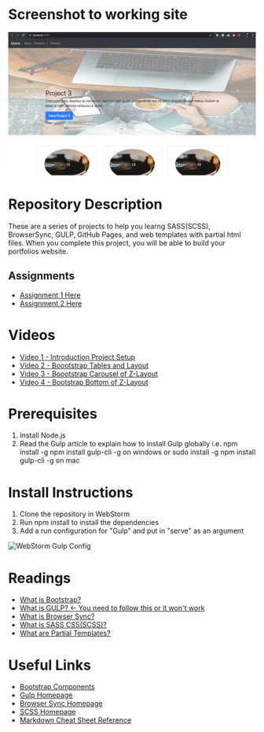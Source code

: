 # Screenshot to working site 
![Screenshot](screenshots/working_screenshot.png "This is my screenshot")

# Repository Description
These are a series of projects to help you learng SASS(SCSS), BrowserSync, GULP, GitHub Pages, and web templates 
with partial html files.  When you complete this project, you will be able to build your portfolios website.
## Assignments
* [Assignment 1 Here](BootStrapBrowserSyncGulp-Homework.pdf)
* [Assignment 2 Here](BootstrapIntroduction.pdf)

#  Videos
* [Video 1 - Introduction Project Setup](https://youtu.be/rusniDSzXGs)
* [Video 2 - Boootstrap Tables and Layout](https://youtu.be/5vVfAyUgjg0)
* [Video 3 - Boootstrap Carousel of Z-Layout](https://youtu.be/uoNYzWw5_Js)
* [Video 4 - Bootstrap Bottom of Z-Layout](https://youtu.be/hOZb45fZYyE)


# Prerequisites
1. Install Node.js
2. Read the Gulp article to explain how to install Gulp globally i.e. npm install -g npm install gulp-cli -g on windows or sudo install -g npm install gulp-cli -g on mac

# Install Instructions
1.  Clone the repository in WebStorm
2.  Run npm install to install the dependencies
3.  Add a run configuration for "Gulp" and put in "serve" as an argument

![WebStorm Gulp Config](screenshots/gulp.png)

# Readings
* [What is Bootstrap?](https://www.tutorialrepublic.com/twitter-bootstrap-tutorial/)
* [What is GULP? <- You need to follow this or it won't work](https://www.sitepoint.com/introduction-gulp-js/)
* [What is Browser Sync?](https://torquemag.io/2017/06/automate-workflow-browsersync/)
* [What is SASS CSS(SCSS)?](https://sass-lang.com/guide)
* [What are Partial Templates?](https://github.com/xkxd/gulp-html-partial)

# Useful Links
* [Bootstrap Components](https://getbootstrap.com/2.3.2/components.html)
* [Gulp Homepage](https://gulpjs.com)
* [Browser Sync Homepage](https://browsersync.io)
* [SCSS Homepage](https://sass-lang.com/guide)
* [Markdown Cheat Sheet Reference](https://github.com/adam-p/markdown-here/wiki/Markdown-Cheatsheet)

